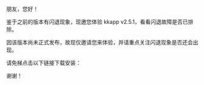 朋友，您好！

鉴于之前的版本有闪退现象，现邀您体验
kkapp v2.5.1，看看闪退故障是否已排除。

因该版本尚未正式发布，故现仅邀请您来体验，并请重点关注闪退现象是否还会出现。

请免梯点击以下链接下载安装：


谢谢！
